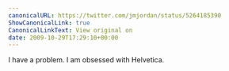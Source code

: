 ```yaml
---
canonicalURL: https://twitter.com/jmjordan/status/5264185390
ShowCanonicalLink: true
CanonicalLinkText: View original on
date: 2009-10-29T17:29:10+00:00
---
```

I have a problem. I am obsessed with Helvetica.